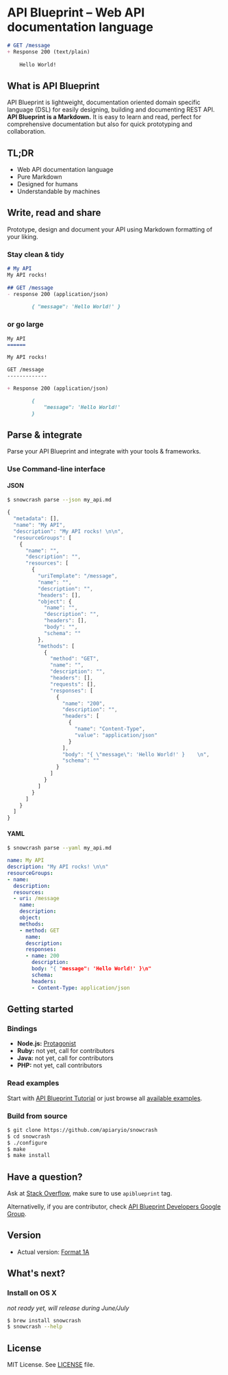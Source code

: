 # API Blueprint – Web API documentation language

```markdown
# GET /message
+ Response 200 (text/plain)
	
    Hello World!
```

## What is API Blueprint

API Blueprint is lightweight, documentation oriented domain specific language (DSL) for easily designing, building and documenting REST API. **API Blueprint is a Markdown.** It is easy to learn and read, perfect for comprehensive documentation but also for quick prototyping and collaboration.

## TL;DR
+ Web API documentation language
+ Pure Markdown
+ Designed for humans
+ Understandable by machines

## Write, read and share

Prototype, design and document your API using Markdown formatting of your liking.

### Stay clean & tidy

```markdown
# My API
My API rocks! 
 
## GET /message
- response 200 (application/json)
	
		{ "message": 'Hello World!' }
```

### or go large

```markdown
My API
======

My API rocks! 

GET /message
-------------

+ Response 200 (application/json)

		{ 
			"message": 'Hello World!' 
		}
```

## Parse & integrate
Parse your API Blueprint and integrate with your tools & frameworks.

### Use Command-line interface

#### JSON

```sh
$ snowcrash parse --json my_api.md
```

```js
{
  "metadata": [],
  "name": "My API",
  "description": "My API rocks! \n\n",
  "resourceGroups": [
    {
      "name": "",
      "description": "",
      "resources": [
        {
          "uriTemplate": "/message",
          "name": "",
          "description": "",
          "headers": [],
          "object": {
            "name": "",
            "description": "",
            "headers": [],
            "body": "",
            "schema": ""
          },
          "methods": [
            {
              "method": "GET",
              "name": "",
              "description": "",
              "headers": [],
              "requests": [],
              "responses": [
                {
                  "name": "200",
                  "description": "",
                  "headers": [
                    {
                      "name": "Content-Type",
                      "value": "application/json"
                    }
                  ],
                  "body": "{ \"message\": 'Hello World!' }    \n",
                  "schema": ""
                }
              ]
            }
          ]
        }
      ]
    }
  ]
}
```

#### YAML

```sh
$ snowcrash parse --yaml my_api.md
```

```yaml
name: My API
description: "My API rocks! \n\n"
resourceGroups:
- name:
  description:
  resources:
  - uri: /message
    name:
    description:
    object:
    methods:
    - method: GET
      name:
      description:
      responses:
      - name: 200
        description:
        body: "{ "message": 'Hello World!' }\n"
        schema:
        headers:
        - Content-Type: application/json
```

## Getting started

### Bindings

- **Node.js:** [Protagonist](https://github.com/apiaryio/protagonist)
- **Ruby:** not yet, call for contributors
- **Java:** not yet, call for contributors
- **PHP:** not yet, call contributors

### Read examples
Start with [API Blueprint Tutorial](https://github.com/apiaryio/api-blueprint/blob/master/examples/1.%20Simplest%20API.md) or just browse all [available examples](https://github.com/apiaryio/api-blueprint/tree/master/examples).

### Build from source

```sh
$ git clone https://github.com/apiaryio/snowcrash
$ cd snowcrash
$ ./configure
$ make
$ make install
```

## Have a question?
Ask at [Stack Overflow](http://stackoverflow.com/questions/ask), make sure to use `apiblueprint` tag.

Alternativelly, if you are contributor, check [API Blueprint Developers Google Group](https://groups.google.com/forum/?fromgroups#!forum/apiblueprint-dev). 

## Version
+ Actual version: [Format 1A](https://github.com/apiaryio/api-blueprint/blob/master/APIBlueprintSpecification.md)

## What's next?

### Install on OS X
_not ready yet, will release during June/July_

```sh
$ brew install snowcrash
$ snowcrash --help
```


## License
MIT License. See [LICENSE](https://github.com/apiaryio/api-blueprint/blob/master/LICENSE) file.
